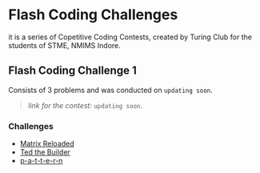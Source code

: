 # Flash Coding Challenges

it is a series of Copetitive Coding Contests, created by Turing Club for the students of STME, NMIMS Indore.

## Flash Coding Challenge 1

Consists of 3 problems and was conducted on `updating soon`.

> _link for the contest:_ `updating soon`.

### Challenges

- [Matrix Reloaded](flashCodingChallenge1/challenges/matrix-reloaded.md)
- [Ted the Builder](flashCodingChallenge1/challenges/ted-the-builder.md)
- [p-a-t-t-e-r-n](flashCodingChallenge1/challenges/p-a-t-t-e-r-n.md)
